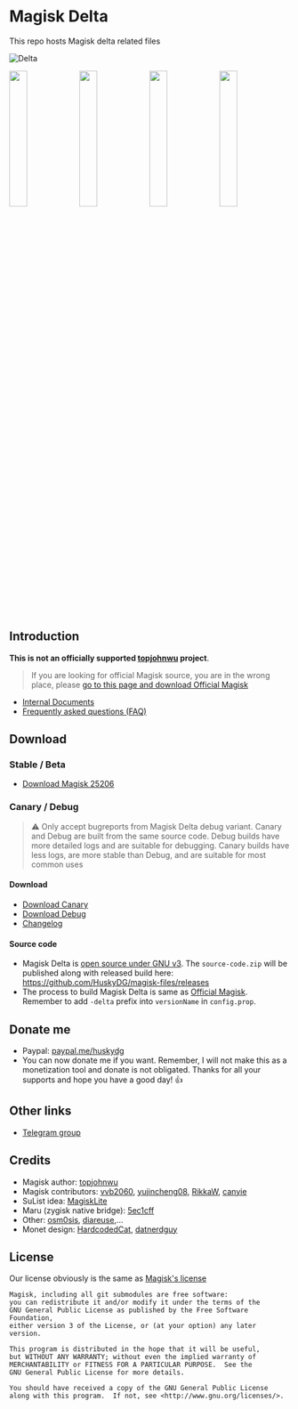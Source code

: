 # Magisk Delta

This repo hosts Magisk delta related files

![Delta](https://user-images.githubusercontent.com/84650617/222942594-63336f63-6a26-492e-a1d1-a356b5f777b3.png)

<img src="https://user-images.githubusercontent.com/84650617/224252197-cc54e66d-e4dd-49d4-ab8b-4506a6a3aecd.png" width="25%"/><img src="https://user-images.githubusercontent.com/84650617/223767996-f757e070-1c66-4cea-a783-e65c10640dd9.png" width="25%"/><img src="https://user-images.githubusercontent.com/84650617/224252519-2d676a3e-408d-43db-9f59-17d942d3ed9f.png" width="25%"/><img src="https://user-images.githubusercontent.com/84650617/224252589-98baf8f9-c4a1-4195-bacf-ed63908154f0.png" width="25%"/>

## Introduction

**This is not an officially supported [topjohnwu](https://github.com/topjohnwu) project**. 

> If you are looking for official Magisk source, you are in the wrong place, please [go to this page and download Official Magisk](https://github.com/topjohnwu/Magisk)

- [Internal Documents](./docs/internal-guide.md)
- [Frequently asked questions (FAQ)](./docs/faq.md)

## Download

### Stable / Beta

- [Download Magisk 25206](https://cdn.jsdelivr.net/gh/huskydg/magisk-files@301b1865c7d47bbed1e375541987aee0cd1b753d/app-release.apk)

### Canary / Debug

> ⚠ Only accept bugreports from Magisk Delta debug variant. Canary and Debug are built from the same source code. Debug builds have more detailed logs and are suitable for debugging. Canary builds have less logs, are more stable than Debug, and are suitable for most common uses

#### Download

- [Download Canary](https://petertea5822.github.io/magisk-delta-suu-files/app-release.apk)
- [Download Debug](https://petertea5822.github.io/magisk-delta-suu-files/app-debug.apk) 
- [Changelog](https://github.com/HuskyDG/magisk-files/blob/main/note.md)

#### Source code

- Magisk Delta is [open source under GNU v3](#license). The `source-code.zip` will be published along with released build here: <https://github.com/HuskyDG/magisk-files/releases>
- The process to build Magisk Delta is same as [Official Magisk](https://github.com/topjohnwu/magisk#building-and-development). Remember to add `-delta` prefix into `versionName` in `config.prop`.

## Donate me

- Paypal: [paypal.me/huskydg](http://paypal.me/huskydg)
- You can now donate me if you want. Remember, I will not make this as a monetization tool and donate is not obligated. Thanks for all your supports and hope you have a good day! 👍

## Other links

- [Telegram group](https://t.me/magiskdelta)

## Credits

- Magisk author: [topjohnwu](https://github.com/topjohnwu/magisk)
- Magisk contributors: [vvb2060](https://github.com/vvb2060), [yujincheng08](https://github.com/yujincheng08), [RikkaW](https://github.com/RikkaW), [canyie](https://github.com/canyie)
- SuList idea: [MagiskLite](http://t.me/magisklite)
- Maru (zygisk native bridge): [5ec1cff](https://github.com/5ec1cff)
- Other: [osm0sis](https://github.com/osm0sis), [diareuse](https://github.com/diareuse),...
- Monet design: [HardcodedCat](https://github.com/HardcodedCat), [datnerdguy](https://github.com/datnerdguy)

## License

Our license obviously is the same as [Magisk's license](https://github.com/topjohnwu/Magisk#License)

```
Magisk, including all git submodules are free software:
you can redistribute it and/or modify it under the terms of the
GNU General Public License as published by the Free Software Foundation,
either version 3 of the License, or (at your option) any later version.

This program is distributed in the hope that it will be useful,
but WITHOUT ANY WARRANTY; without even the implied warranty of
MERCHANTABILITY or FITNESS FOR A PARTICULAR PURPOSE.  See the
GNU General Public License for more details.

You should have received a copy of the GNU General Public License
along with this program.  If not, see <http://www.gnu.org/licenses/>.
```
